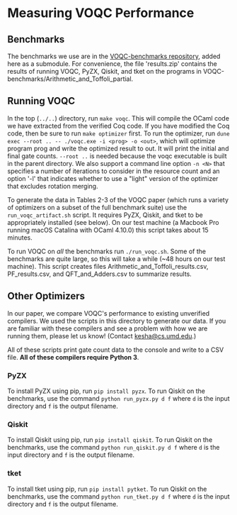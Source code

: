 # Measuring VOQC Performance

## Benchmarks

The benchmarks we use are in the [VOQC-benchmarks repository](https://github.com/inQWIRE/VOQC-benchmarks), added here as a submodule. For convenience, the file 'results.zip' contains the results of running VOQC, PyZX, Qiskit, and tket on the programs in VOQC-benchmarks/Arithmetic_and_Toffoli_partial.

## Running VOQC

In the top (`../..`) directory, run `make voqc`. This will compile the OCaml code we have extracted from the verified Coq code. If you have modified the Coq code, then be sure to run `make optimizer` first. To run the optimizer, run `dune exec --root .. -- ./voqc.exe -i <prog> -o <out>`, which will optimize program prog and write the optimized result to out. It will print the initial and final gate counts. `--root ..` is needed because the voqc executable is built in the parent directory. We also support a command line option `-n <N>` that specifies a number of iterations to consider in the resource count and an option '-l' that indicates whether to use a "light" version of the optimizer that excludes rotation merging.

To generate the data in Tables 2-3 of the VOQC paper (which runs a variety of optimizers on a subset of the full benchmark suite) use the `run_voqc_artifact.sh` script. It requires PyZX, Qiskit, and tket to be appropriately installed (see below). On our test machine (a Macbook Pro running macOS Catalina with OCaml 4.10.0) this script takes about 15 minutes.

To run VOQC on *all* the benchmarks run `./run_voqc.sh`. Some of the benchmarks are quite large, so this will take a while (~48 hours on our test machine). This script creates files Arithmetic_and_Toffoli_results.csv, PF_results.csv, and QFT_and_Adders.csv to summarize results.

## Other Optimizers

In our paper, we compare VOQC's performance to existing unverified compilers. We used the scripts in this directory to generate our data. If you are familiar with these compilers and see a problem with how we are running them, please let us know! (Contact <kesha@cs.umd.edu>.)

All of these scripts print gate count data to the console and write to a CSV file. **All of these compilers require Python 3**.

### PyZX

To install PyZX using pip, run `pip install pyzx`. To run Qiskit on the benchmarks, use the command `python run_pyzx.py d f` where `d` is the input directory and `f` is the output filename.

### Qiskit

To install Qiskit using pip, run `pip install qiskit`. To run Qiskit on the benchmarks, use the command `python run_qiskit.py d f` where `d` is the input directory and `f` is the output filename.

### tket

To install tket using pip, run `pip install pytket`. To run Qiskit on the benchmarks, use the command `python run_tket.py d f` where `d` is the input directory and `f` is the output filename.

